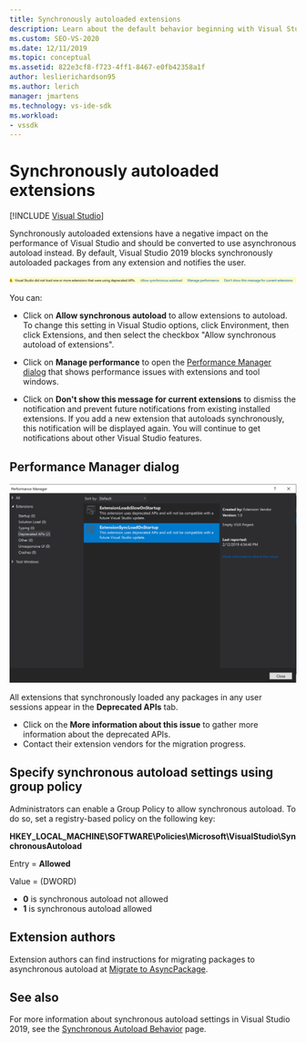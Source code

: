 ```yaml
---
title: Synchronously autoloaded extensions
description: Learn about the default behavior beginning with Visual Studio 2019, which blocks synchronously autoloaded packages from any extension.
ms.custom: SEO-VS-2020
ms.date: 12/11/2019
ms.topic: conceptual
ms.assetid: 822e3cf8-f723-4ff1-8467-e0fb42358a1f
author: leslierichardson95
ms.author: lerich
manager: jmartens
ms.technology: vs-ide-sdk
ms.workload:
- vssdk
---
```

# Synchronously autoloaded extensions

 [!INCLUDE [Visual Studio](~/includes/applies-to-version/vs-windows-only.md)]

Synchronously autoloaded extensions have a negative impact on the performance of Visual Studio and should be converted to use asynchronous autoload instead. By default, Visual Studio 2019 blocks synchronously autoloaded packages from any extension and notifies the user.

![extension compatibility warning](media/extension-compatibility-warning-16-1.png.png)

You can:

- Click on **Allow synchronous autoload** to allow extensions to autoload. To change this setting in Visual Studio options, click Environment, then click Extensions, and then select the checkbox "Allow synchronous autoload of extensions". 

- Click on **Manage performance** to open the [Performance Manager dialog](#performance-manager-dialog) that shows performance issues with extensions and tool windows.

- Click on **Don't show this message for current extensions** to dismiss the notification and prevent future notifications from existing installed extensions. If you add a new extension that autoloads synchronously, this notification will be displayed again. You will continue to get notifications about other Visual Studio features.

## Performance Manager dialog

![performance manager dialog](media/performance-manager.png)

All extensions that synchronously loaded any packages in any user sessions appear in the **Deprecated APIs** tab.

* Click on the **More information about this issue** to gather more information about the deprecated APIs.
* Contact their extension vendors for the migration progress.

## Specify synchronous autoload settings using group policy

Administrators can enable a Group Policy to allow synchronous autoload. To do so, set a registry-based policy on the following key:

**HKEY_LOCAL_MACHINE\SOFTWARE\Policies\Microsoft\VisualStudio\SynchronousAutoload**

Entry = **Allowed**

Value = (DWORD)
* **0** is synchronous autoload not allowed
* **1** is synchronous autoload allowed

## Extension authors
Extension authors can find instructions for migrating packages to asynchronous autoload at [Migrate to AsyncPackage](https://github.com/Microsoft/VSSDK-Extensibility-Samples/tree/master/AsyncPackageMigration).

## See also
For more information about synchronous autoload settings in Visual Studio 2019, see the [Synchronous Autoload Behavior](https://devblogs.microsoft.com/visualstudio/updates-to-synchronous-autoload-of-extensions-in-visual-studio-2019/) page.
